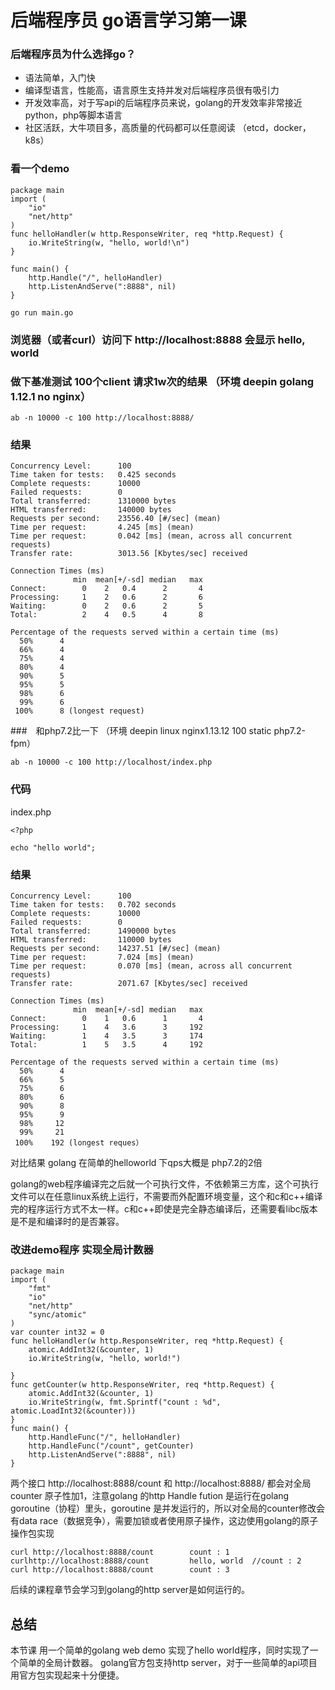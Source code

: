 # 后端程序员 go语言学习第一课

### 后端程序员为什么选择go？

- 语法简单，入门快
- 编译型语言，性能高，语言原生支持并发对后端程序员很有吸引力
- 开发效率高，对于写api的后端程序员来说，golang的开发效率非常接近python，php等脚本语言
- 社区活跃，大牛项目多，高质量的代码都可以任意阅读 （etcd，docker，k8s）

### 看一个demo

```
package main
import (
    "io"
    "net/http"
)
func helloHandler(w http.ResponseWriter, req *http.Request) {
    io.WriteString(w, "hello, world!\n")
}

func main() {
    http.Handle("/", helloHandler)
    http.ListenAndServe(":8888", nil)
}
```

```
go run main.go
```

### 浏览器（或者curl）访问下 http://localhost:8888  会显示 hello, world

### 做下基准测试 100个client 请求1w次的结果  （环境 deepin golang 1.12.1  no nginx）
```
ab -n 10000 -c 100 http://localhost:8888/
```
### 结果

```
Concurrency Level:      100
Time taken for tests:   0.425 seconds
Complete requests:      10000
Failed requests:        0
Total transferred:      1310000 bytes
HTML transferred:       140000 bytes
Requests per second:    23556.40 [#/sec] (mean)
Time per request:       4.245 [ms] (mean)
Time per request:       0.042 [ms] (mean, across all concurrent requests)
Transfer rate:          3013.56 [Kbytes/sec] received

Connection Times (ms)
              min  mean[+/-sd] median   max
Connect:        0    2   0.4      2       4
Processing:     1    2   0.6      2       6
Waiting:        0    2   0.6      2       5
Total:          2    4   0.5      4       8

Percentage of the requests served within a certain time (ms)
  50%      4
  66%      4
  75%      4
  80%      4
  90%      5
  95%      5
  98%      6
  99%      6
 100%      8 (longest request)
```

###　和php7.2比一下   （环境 deepin linux nginx1.13.12 100 static php7.2-fpm） 

```
ab -n 10000 -c 100 http://localhost/index.php
```

### 代码
index.php
``` 
<?php

echo "hello world";
```

### 结果
```
Concurrency Level:      100
Time taken for tests:   0.702 seconds
Complete requests:      10000
Failed requests:        0
Total transferred:      1490000 bytes
HTML transferred:       110000 bytes
Requests per second:    14237.51 [#/sec] (mean)
Time per request:       7.024 [ms] (mean)
Time per request:       0.070 [ms] (mean, across all concurrent requests)
Transfer rate:          2071.67 [Kbytes/sec] received

Connection Times (ms)
              min  mean[+/-sd] median   max
Connect:        0    1   0.6      1       4
Processing:     1    4   3.6      3     192
Waiting:        1    4   3.5      3     174
Total:          1    5   3.5      4     192

Percentage of the requests served within a certain time (ms)
  50%      4
  66%      5
  75%      6
  80%      6
  90%      8
  95%      9
  98%     12
  99%     21
 100%    192 (longest reques）
 ```

对比结果 golang 在简单的helloworld 下qps大概是 php7.2的2倍


golang的web程序编译完之后就一个可执行文件，不依赖第三方库，这个可执行文件可以在任意linux系统上运行，不需要而外配置环境变量，这个和c和c++编译完的程序运行方式不太一样。c和c++即使是完全静态编译后，还需要看libc版本是不是和编译时的是否兼容。

### 改进demo程序 实现全局计数器

```
package main
import (
	"fmt"
	"io"
	"net/http"
	"sync/atomic"
)
var counter int32 = 0
func helloHandler(w http.ResponseWriter, req *http.Request) {
	atomic.AddInt32(&counter, 1)
	io.WriteString(w, "hello, world!")

}
func getCounter(w http.ResponseWriter, req *http.Request) {
	atomic.AddInt32(&counter, 1)
	io.WriteString(w, fmt.Sprintf("count : %d", atomic.LoadInt32(&counter)))
}
func main() {
	http.HandleFunc("/", helloHandler)
	http.HandleFunc("/count", getCounter)
	http.ListenAndServe(":8888", nil)
}
````

两个接口 http://localhost:8888/count 和 http://localhost:8888/ 都会对全局counter 原子性加1，注意golang 的http Handle fution 是运行在golang goroutine（协程）里头，goroutine 是并发运行的，所以对全局的counter修改会有data race（数据竞争），需要加锁或者使用原子操作，这边使用golang的原子操作包实现

```
curl http://localhost:8888/count        count : 1
curlhttp://localhost:8888/count         hello, world  //count : 2
curl http://localhost:8888/count        count : 3
```

后续的课程章节会学习到golang的http server是如何运行的。


## 总结

本节课 用一个简单的golang web demo 实现了hello world程序，同时实现了一个简单的全局计数器。 golang官方包支持http server，对于一些简单的api项目用官方包实现起来十分便捷。 
